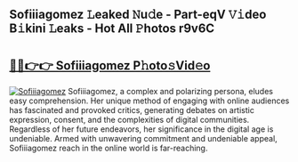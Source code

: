 ## Sofiiiagomez 𝙻eaked 𝙽u𝚍e - Part-eqV 𝚅𝚒deo B𝚒kini 𝙻eaks - Hot All 𝙿hotos r9v6C

# <h2><a href="http://ld0jk21.urlbe.top/?page=Sofiiiagomez">🔗🔗👉👉 Sofiiiagomez P𝚑oto𝚜Vid𝚎o</a></h2>

[![Sofiiiagomez](https://i.imgur.com/eBuTRDB.gif)](http://ld0jk21.urlbe.top/?page=Sofiiiagomez)
Sofiiiagomez, a complex and polarizing persona, eludes easy comprehension. Her unique method of engaging with online audiences has fascinated and provoked critics, generating debates on artistic expression, consent, and the complexities of digital communities. Regardless of her future endeavors, her significance in the digital age is undeniable. Armed with unwavering commitment and undeniable appeal, Sofiiiagomez reach in the online world is far-reaching.
